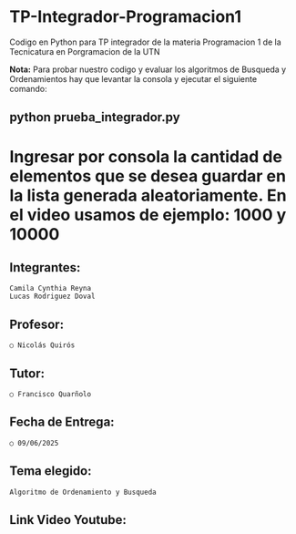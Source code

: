 # TP-Integrador-Programacion1
Codigo en Python para TP integrador de la materia Programacion 1 de la Tecnicatura en Porgramacion de la UTN

**Nota:** Para probar nuestro codigo y evaluar los algoritmos de Busqueda y Ordenamientos hay que levantar la consola y ejecutar el siguiente comando:
## python prueba_integrador.py 
# Ingresar por consola la cantidad de elementos que se desea guardar en la lista generada aleatoriamente. En el video usamos de ejemplo: 1000 y 10000

## Integrantes:
    Camila Cynthia Reyna
    Lucas Rodriguez Doval

## Profesor: 
    ○ Nicolás Quirós
## Tutor:
    ○ Francisco Quarñolo
## Fecha de Entrega:
    ○ 09/06/2025

## Tema elegido:
    Algoritmo de Ordenamiento y Busqueda

## Link Video Youtube: